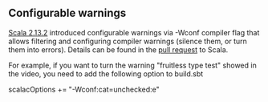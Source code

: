 ## Configurable warnings

[Scala 2.13.2](https://github.com/scala/scala/releases/tag/v2.13.2) introduced configurable warnings via -Wconf compiler 
flag that allows filtering and configuring compiler warnings (silence them, or turn them into errors). Details can be 
found in the [pull request](https://github.com/scala/scala/pull/8373) to Scala.

For example, if you want to turn the warning "fruitless type test" showed in the video, you need to add the following option to build.sbt

scalacOptions += "-Wconf:cat=unchecked:e"